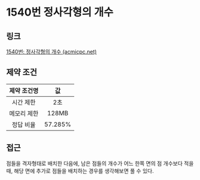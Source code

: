 # 1540번 정사각형의 개수

## 링크

[1540번: 정사각형의 개수 (acmicpc.net)](https://www.acmicpc.net/problem/1540)

## 제약 조건

| 제약 조건명 |   값    |
| :---------: | :-----: |
|  시간 제한  |   2초   |
| 메모리 제한 |  128MB  |
|  정답 비율  | 57.285% |

## 접근

점들을 격자형태로 배치한 다음에, 남은 점들의 개수가 어느 한쪽 면의 점 개수보다 적을 때, 해당 면에 추가로 점들을 배치하는 경우를 생각해보면 풀 수 있다.
